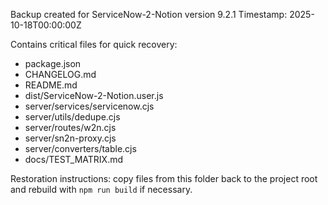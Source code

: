 Backup created for ServiceNow-2-Notion version 9.2.1
Timestamp: 2025-10-18T00:00:00Z

Contains critical files for quick recovery:
- package.json
- CHANGELOG.md
- README.md
- dist/ServiceNow-2-Notion.user.js
- server/services/servicenow.cjs
- server/utils/dedupe.cjs
- server/routes/w2n.cjs
- server/sn2n-proxy.cjs
- server/converters/table.cjs
- docs/TEST_MATRIX.md

Restoration instructions: copy files from this folder back to the project root and rebuild with `npm run build` if necessary.
